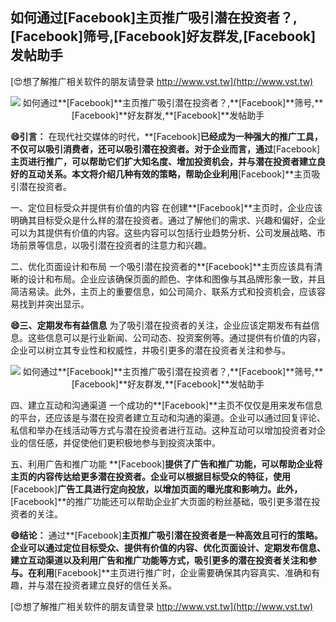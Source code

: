 ## **如何通过**[Facebook]**主页推广吸引潜在投资者？,**[Facebook]**筛号,**[Facebook]**好友群发,**[Facebook]**发帖助手**

[😍想了解推广相关软件的朋友请登录 http://www.vst.tw](http://www.vst.tw)

 <center><img src="https://vst.tw/MP4/tuiguang/png/5.png" alt="如何通过**[Facebook]**主页推广吸引潜在投资者？,**[Facebook]**筛号,**[Facebook]**好友群发,**[Facebook]**发帖助手"></center>

**😄引言：**
在现代社交媒体的时代，**[Facebook]**已经成为一种强大的推广工具，不仅可以吸引消费者，还可以吸引潜在投资者。对于企业而言，通过**[Facebook]**主页进行推广，可以帮助它们扩大知名度、增加投资机会，并与潜在投资者建立良好的互动关系。本文将介绍几种有效的策略，帮助企业利用**[Facebook]**主页吸引潜在投资者。

一、定位目标受众并提供有价值的内容
在创建**[Facebook]**主页时，企业应该明确其目标受众是什么样的潜在投资者。通过了解他们的需求、兴趣和偏好，企业可以为其提供有价值的内容。这些内容可以包括行业趋势分析、公司发展战略、市场前景等信息，以吸引潜在投资者的注意力和兴趣。

二、优化页面设计和布局
一个吸引潜在投资者的**[Facebook]**主页应该具有清晰的设计和布局。企业应该确保页面的颜色、字体和图像与其品牌形象一致，并且简洁易读。此外，主页上的重要信息，如公司简介、联系方式和投资机会，应该容易找到并突出显示。

**😄三、定期发布有益信息**
为了吸引潜在投资者的关注，企业应该定期发布有益信息。这些信息可以是行业新闻、公司动态、投资案例等。通过提供有价值的内容，企业可以树立其专业性和权威性，并吸引更多的潜在投资者关注和参与。

 <center><img src="https://vst.tw/MP4/tuiguang/png/4.png" alt="如何通过**[Facebook]**主页推广吸引潜在投资者？,**[Facebook]**筛号,**[Facebook]**好友群发,**[Facebook]**发帖助手"></center>

四、建立互动和沟通渠道
一个成功的**[Facebook]**主页不仅仅是用来发布信息的平台，还应该是与潜在投资者建立互动和沟通的渠道。企业可以通过回复评论、私信和举办在线活动等方式与潜在投资者进行互动。这种互动可以增加投资者对企业的信任感，并促使他们更积极地参与到投资决策中。

五、利用广告和推广功能
**[Facebook]**提供了广告和推广功能，可以帮助企业将主页的内容传达给更多潜在投资者。企业可以根据目标受众的特征，使用**[Facebook]**广告工具进行定向投放，以增加页面的曝光度和影响力。此外，**[Facebook]**的推广功能还可以帮助企业扩大页面的粉丝基础，吸引更多潜在投资者的关注。

**😄结论：**
通过**[Facebook]**主页推广吸引潜在投资者是一种高效且可行的策略。企业可以通过定位目标受众、提供有价值的内容、优化页面设计、定期发布信息、建立互动渠道以及利用广告和推广功能等方式，吸引更多的潜在投资者关注和参与。在利用**[Facebook]**主页进行推广时，企业需要确保其内容真实、准确和有趣，并与潜在投资者建立良好的信任关系。

[😍想了解推广相关软件的朋友请登录 http://www.vst.tw](http://www.vst.tw)



